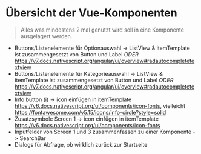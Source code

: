 # Übersicht der Vue-Komponenten

> Alles was mindestens 2 mal genutzt wird soll in eine Komponente ausgelagert werden.

* Buttons/Listenelemente für Optionauswahl -> ListView & itemTemplate ist zusammengesetzt von Button und Label *ODER* https://v7.docs.nativescript.org/angular/ui/overview#radautocompletetextview
* Buttons/Listenelemente für Kategorieauswahl -> ListView & itemTemplate ist zusammengesetzt von Button und Label *ODER* https://v7.docs.nativescript.org/angular/ui/overview#radautocompletetextview
* Info button (i) -> icon einfügen in itemTemplate https://v6.docs.nativescript.org/ui/components/icon-fonts, vielleicht https://fontawesome.com/v5.15/icons/info-circle?style=solid
* Zusatzsymbole Screen 1 -> icon einfügen in itemTemplate https://v6.docs.nativescript.org/ui/components/icon-fonts
* Inputfelder von Screen 1 und 3 zusammenfassen zu einer Komponente -> SearchBar
* Dialogs für Abfrage, ob wirklich zurück zur Startseite

